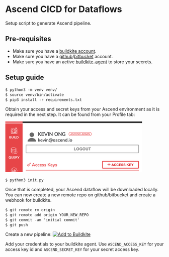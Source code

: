 # Ascend CICD for Dataflows

Setup script to generate Ascend pipeline. 

## Pre-requisites

* Make sure you have a [buildkite account](https://buildkite.com/).
* Make sure you have a [github](https://github.com/)/[bitbucket](https://id.atlassian.com/login?application=bitbucket) account.
* Make sure you have an active [buildkite-agent](https://buildkite.com/docs/agent/v3) to store your secrets.


## Setup guide

```
$ python3 -m venv venv/
$ source venv/bin/activate
$ pip3 install -r requirements.txt
```

Obtain your access and secret keys from your Ascend environment as it is required in the next step.
It can be found from your Profile tab:

![profile](ascend_access_keys.png)

```
$ python3 init.py
```

Once that is completed, your Ascend dataflow will be downloaded locally. 
You can now create a new remote repo on github/bitbucket and create a webhook for buildkite.
```
$ git remote rm origin
$ git remote add origin YOUR_NEW_REPO
$ git commit -am 'initial commit'
$ git push
```

Create a new pipeline: [![Add to Buildkite](https://buildkite.com/button.svg)](https://buildkite.com/new)

Add your credentials to your buildkite agent.
Use `ASCEND_ACCESS_KEY` for your access key id and `ASCEND_SECRET_KEY` for your secret access key.
